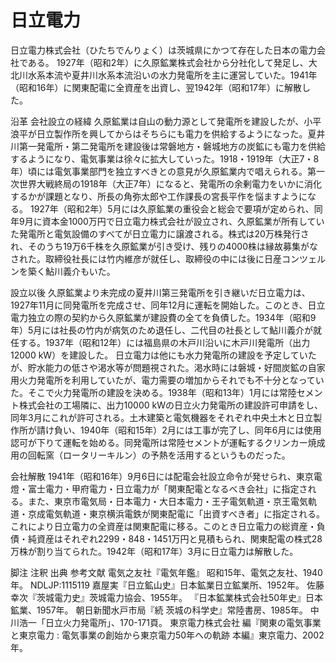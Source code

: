 # 日立電力

日立電力株式会社（ひたちでんりょく）は茨城県にかつて存在した日本の電力会社である。
1927年（昭和2年）に久原鉱業株式会社から分社化して発足し、大北川水系本流や夏井川水系本流沿いの水力発電所を主に運営していた。1941年（昭和16年）に関東配電に全資産を出資し、翌1942年（昭和17年）に解散した。

沿革
会社設立の経緯
久原鉱業は自山の動力源として発電所を建設したが、小平浪平が日立製作所を興してからはそちらにも電力を供給するようになった。夏井川第一発電所・第二発電所を建設後は常磐地方・磐城地方の炭鉱にも電力を供給するようになり、電気事業は徐々に拡大していった。1918・1919年（大正7・8年）頃には電気事業部門を独立すべきとの意見が久原鉱業内で唱えられる。第一次世界大戦終局の1918年（大正7年）になると、発電所の余剰電力をいかに消化するかが課題となり、所長の角弥太郎や工作課長の宮長平作を悩ますようになる。
1927年（昭和2年）5月には久原鉱業の重役会と総会で要項が定められ、同年9月に資本金1000万円で日立電力株式会社が設立され、久原鉱業が所有していた発電所と電気設備のすべてが日立電力に譲渡される。株式は20万株発行され、そのうち19万6千株を久原鉱業が引き受け、残りの4000株は縁故募集がなされた。取締役社長には竹内維彦が就任し、取締役の中には後に日産コンツェルンを築く鮎川義介もいた。

設立以後
久原鉱業より未完成の夏井川第三発電所を引き継いだ日立電力は、1927年11月に同発電所を完成させ、同年12月に運転を開始した。このとき、日立電力独立の際の契約から久原鉱業が建設費の全てを負債した。1934年（昭和9年）5月には社長の竹内が病気のため退任し、二代目の社長として鮎川義介が就任する。1937年（昭和12年）には福島県の木戸川沿いに木戸川発電所（出力12000 kW）を建設した。
日立電力は他にも水力発電所の建設を予定していたが、貯水能力の低さや渇水等が問題視された。渇水時には磐城・好間炭鉱の自家用火力発電所を利用していたが、電力需要の増加からそれでも不十分となっていた。そこで火力発電所の建設を決める。1938年（昭和13年）1月には常陸セメント株式会社の工場隣に、出力10000 kWの日立火力発電所の建設許可申請をし、同年3月にこれが許可される。土木建築と電気機器をそれぞれ中央土木と日立製作所が請け負い、1940年（昭和15年）2月には工事が完了し、同年6月には使用認可が下りて運転を始める。同発電所は常陸セメントが運転するクリンカー焼成用の回転窯（ロータリーキルン）の予熱を活用するというものだった。

会社解散
1941年（昭和16年）9月6日には配電会社設立命令が発せられ、東京電燈・富士電力・甲府電力・日立電力が「関東配電となるべき会社」に指定される。また、東京市電気局・日本電力・大日本電力・王子電気軌道・京王電気軌道・京成電気軌道・東京横浜電鉄が関東配電に「出資すべき者」に指定される。これにより日立電力の全資産は関東配電に移る。このとき日立電力の総資産・負債・純資産はそれぞれ2299・848・1451万円と見積もられ、関東配電の株式28万株が割り当てられた。1942年（昭和17年）3月に日立電力は解散した。

脚注
注釈
出典
参考文献
電気之友社『電気年鑑』 昭和15年、電気之友社、1940年。 NDLJP:1115119
嘉屋実『日立鉱山史』日本鉱業日立鉱業所、1952年。 
佐藤幸次『茨城電力史』茨城電力協会、1955年。 
『日本鉱業株式会社50年史』日本鉱業、1957年。 
朝日新聞水戸市局『続 茨城の科学史』常陸書房、1985年。 
中川浩一「日立火力発電所」、170-171頁。
東京電力株式会社 編『関東の電気事業と東京電力 : 電気事業の創始から東京電力50年への軌跡 本編』東京電力、2002年。